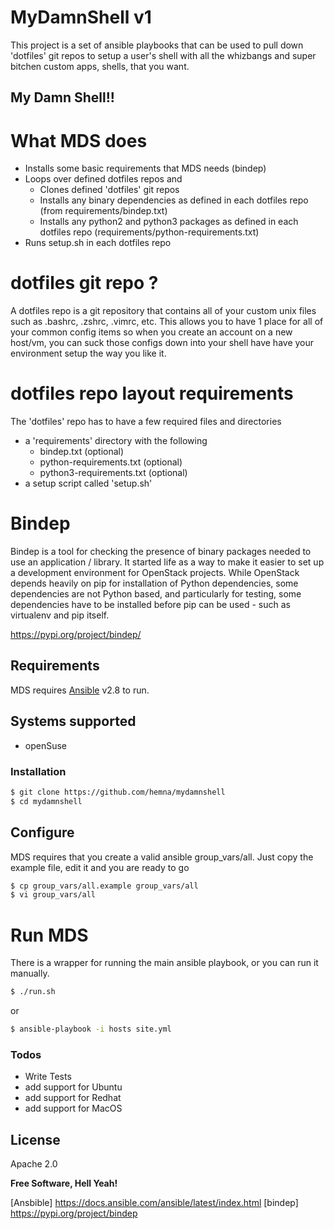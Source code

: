# MyDamnShell v1
This project is a set of ansible playbooks that can be used
to pull down 'dotfiles' git repos to setup a user's shell with all
the whizbangs and super bitchen custom apps, shells, that you want.

## My Damn Shell!!



# What MDS does
- Installs some basic requirements that MDS needs (bindep)
- Loops over defined dotfiles repos and
  - Clones defined 'dotfiles' git repos
  - Installs any binary dependencies as defined in each dotfiles repo (from requirements/bindep.txt)
  - Installs any python2 and python3 packages as defined in each dotfiles repo (requirements/python-requirements.txt)
- Runs setup.sh in each dotfiles repo

# dotfiles git repo ?
A dotfiles repo is a git repository that contains all of your custom 
unix files such as .bashrc, .zshrc, .vimrc, etc.
This allows you to have 1 place for all of your common config items 
so when you create an account on a new host/vm, you can suck those
configs down into your shell have have your environment setup the
way you like it.

# dotfiles repo layout requirements
The 'dotfiles' repo has to have a few required files and directories
- a 'requirements' directory with the following
  - bindep.txt (optional)
  - python-requirements.txt (optional)
  - python3-requirements.txt (optional)
- a setup script called 'setup.sh'


# Bindep
Bindep is a tool for checking the presence of binary packages needed to use an application / library. It started life as a way to make it easier to set up a development environment for OpenStack projects. While OpenStack depends heavily on pip for installation of Python dependencies, some dependencies are not Python based, and particularly for testing, some dependencies have to be installed before pip can be used - such as virtualenv and pip itself.

https://pypi.org/project/bindep/


## Requirements

MDS requires [Ansible](https://docs.ansible.com/ansible/latest/index.html) v2.8 to run.


## Systems supported
- openSuse


### Installation


```sh
$ git clone https://github.com/hemna/mydamnshell
$ cd mydamnshell
```

## Configure

MDS requires that you create a valid ansible group_vars/all.
Just copy the example file, edit it and you are ready to go

```sh
$ cp group_vars/all.example group_vars/all
$ vi group_vars/all
```

# Run MDS
There is a wrapper for running the main ansible playbook, or you can run it
manually.

```sh
$ ./run.sh
```

or

```sh
$ ansible-playbook -i hosts site.yml
```


### Todos

 - Write Tests
 - add support for Ubuntu
 - add support for Redhat
 - add support for MacOS

License
----

Apache 2.0


**Free Software, Hell Yeah!**

[//]: # (These are reference links used in the body of this note and get stripped out when the markdown processor does its job. There is no need to format nicely because it shouldn't be seen. Thanks SO - http://stackoverflow.com/questions/4823468/store-comments-in-markdown-syntax)

   [Ansbible] <https://docs.ansible.com/ansible/latest/index.html>
   [bindep] <https://pypi.org/project/bindep>
